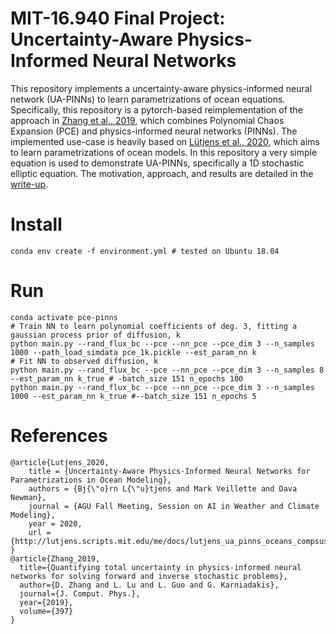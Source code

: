 # MIT-16.940 Final Project: Uncertainty-Aware Physics-Informed Neural Networks
This repository implements a uncertainty-aware physics-informed neural network (UA-PINNs) to learn parametrizations of ocean equations. Specifically, this repository is a pytorch-based reimplementation of the approach in [Zhang et al., 2019](https://doi.org/10.1016/j.jcp.2019.07.048 "Quantifying total uncertainty in physics-informed neural networks"), which combines Polynomial Chaos Expansion (PCE) and physics-informed neural networks (PINNs). The implemented use-case is heavily based on [Lütjens et al., 2020](http://lutjens.scripts.mit.edu/me/docs/lutjens_ua_pinns_oceans_compsust_20.pdf "Uncertainty-Aware Physics-Informed Neural Networks"), which aims to learn parametrizations of ocean models. In this repository a very simple equation is used to demonstrate UA-PINNs, specifically a 1D stochastic elliptic equation. The motivation, approach, and results are detailed in the [write-up](https://github.com/blutjens/pce-pinns/blob/main/doc/main.pdf "Uncertainty Quantification in Physics-Informed Neural Networks").

# Install
```
conda env create -f environment.yml # tested on Ubuntu 18.04
```

# Run
```
conda activate pce-pinns
# Train NN to learn polynomial coefficients of deg. 3, fitting a gaussian process prior of diffusion, k
python main.py --rand_flux_bc --pce --nn_pce --pce_dim 3 --n_samples 1000 --path_load_simdata pce_1k.pickle --est_param_nn k
# Fit NN to observed diffusion, k  
python main.py --rand_flux_bc --pce --nn_pce --pce_dim 3 --n_samples 8 --est_param_nn k_true # -batch_size 151 n_epochs 100
python main.py --rand_flux_bc --pce --nn_pce --pce_dim 3 --n_samples 1000 --est_param_nn k_true #--batch_size 151 n_epochs 5
```

# References 
```
@article{Lutjens_2020,
	title = {Uncertainty-Aware Physics-Informed Neural Networks for Parametrizations in Ocean Modeling},
	authors = {Bj{\"o}rn L{\"u}tjens and Mark Veillette and Dava Newman},
	journal = {AGU Fall Meeting, Session on AI in Weather and Climate Modeling},
	year = 2020,
	url = {http://lutjens.scripts.mit.edu/me/docs/lutjens_ua_pinns_oceans_compsust_20.pdf}
}
@article{Zhang_2019,
  title={Quantifying total uncertainty in physics-informed neural networks for solving forward and inverse stochastic problems},
  author={D. Zhang and L. Lu and L. Guo and G. Karniadakis},
  journal={J. Comput. Phys.},
  year={2019},
  volume={397}
}
```
